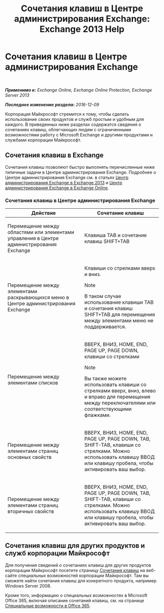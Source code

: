 ﻿---
title: 'Сочетания клавиш в Центре администрирования Exchange: Exchange 2013 Help'
TOCTitle: Сочетания клавиш в Центре администрирования Exchange
ms:assetid: 146b2b52-1ef8-4606-991a-4cf4da694970
ms:mtpsurl: https://technet.microsoft.com/ru-ru/library/JJ150484(v=EXCHG.150)
ms:contentKeyID: 50487492
ms.date: 04/30/2018
mtps_version: v=EXCHG.150
ms.translationtype: HT
---

# Сочетания клавиш в Центре администрирования Exchange

 

_**Применимо к:** Exchange Online, Exchange Online Protection, Exchange Server 2013_

_**Последнее изменение раздела:** 2016-12-09_

Корпорация Майкрософт стремится к тому, чтобы сделать использование своих продуктов и служб простым и удобным для каждого. В приведенных ниже разделах содержатся сведения о сочетаниях клавиш, облегчающих людям с ограниченными возможностями работу с Microsoft Exchange и другими продуктами и службами корпорации Майкрософт.

## Сочетания клавиш в Exchange

Сочетания клавиш позволяют быстро выполнять перечисленные ниже типичные задачи в Центре администрирования Exchange. Подробнее о Центре администрирования Exchange см. в статьях [Центр администрирования Exchange в Exchange 2013](exchange-admin-center-in-exchange-2013-exchange-2013-help.md) и [Центр администрирования Exchange в Exchange Online](https://technet.microsoft.com/ru-ru/library/jj200743\(v=exchg.150\)).

### Сочетания клавиш в Центре администрирования Exchange

<table>
<colgroup>
<col style="width: 50%" />
<col style="width: 50%" />
</colgroup>
<thead>
<tr class="header">
<th>Действие</th>
<th>Сочетание клавиш</th>
</tr>
</thead>
<tbody>
<tr class="odd">
<td><p>Перемещение между областями или элементами управления в Центре администрирования Exchange</p></td>
<td><p>Клавиша TAB и сочетание клавиш SHIFT+TAB</p></td>
</tr>
<tr class="even">
<td><p>Перемещение между элементами раскрывающихся меню в Центре администрирования Exchange</p></td>
<td><p>Клавиши со стрелками вверх и вниз.</p>

> [!NOTE]  
> В таком случае использование клавиши TAB и сочетания клавиш SHIFT+TAB для перемещения между элементами меню не поддерживается.

</td>
</tr>
<tr class="odd">
<td><p>Перемещение между элементами списков</p></td>
<td><p>ВВЕРХ, ВНИЗ, HOME, END, PAGE UP, PAGE DOWN, клавиши со стрелками</p>

> [!NOTE]  
> Вы также можете использовать клавиши со стрелками вверх, вниз, влево и вправо для перемещения между переключателями или соответствующими флажками.

</td>
</tr>
<tr class="even">
<td><p>Перемещение между элементами страниц основных свойств</p></td>
<td><p>ВВЕРХ, ВНИЗ, HOME, END, PAGE UP, PAGE DOWN, TAB, SHIFT-TAB, клавиши со стрелками. Можно использовать клавишу ВВОД или клавишу пробела, чтобы активировать ваш выбор.</p></td>
</tr>
<tr class="odd">
<td><p>Перемещение между элементами страниц вторичных свойств</p></td>
<td><p>ВВЕРХ, ВНИЗ, HOME, END, PAGE UP, PAGE DOWN, TAB, SHIFT-TAB, клавиши со стрелками. Можно использовать клавишу ВВОД или клавишу пробела, чтобы активировать ваш выбор.</p></td>
</tr>
</tbody>
</table>


## Сочетания клавиш для других продуктов и служб корпорации Майкрософт

Для получения сведений о сочетаниях клавиш для других продуктов корпорации Майкрософт посетите страницу [Сочетания клавиш](https://go.microsoft.com/fwlink/p/?linkid=248894) на веб-сайте специальных возможностей корпорации Майкрософт. Там вы сможете найти сочетания клавиш для конкретного продукта, например Windows Server 2008.

Кроме того, информацию о специальных возможностях в Microsoft Office 365, включая описание сочетаний клавиш, см. на странице [Специальные возможности в Office 365](https://officepreview.microsoft.com/search/redir/ha102817204.aspx).


